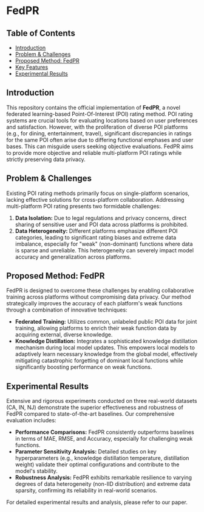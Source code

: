 # FedPR

## Table of Contents
- [Introduction](#introduction)
- [Problem & Challenges](#problem--challenges)
- [Proposed Method: FedPR](#proposed-method-fedpr)
- [Key Features](#key-features)
- [Experimental Results](#experimental-results)

## Introduction

This repository contains the official implementation of **FedPR**, a novel federated learning-based Point-Of-Interest (POI) rating method. POI rating systems are crucial tools for evaluating locations based on user preferences and satisfaction. However, with the proliferation of diverse POI platforms (e.g., for dining, entertainment, travel), significant discrepancies in ratings for the same POI often arise due to differing functional emphases and user bases. This can misguide users seeking objective evaluations. FedPR aims to provide more objective and reliable multi-platform POI ratings while strictly preserving data privacy.

## Problem & Challenges

Existing POI rating methods primarily focus on single-platform scenarios, lacking effective solutions for cross-platform collaboration. Addressing multi-platform POI rating presents two formidable challenges:
1.  **Data Isolation:** Due to legal regulations and privacy concerns, direct sharing of sensitive user and POI data across platforms is prohibited.
2.  **Data Heterogeneity:** Different platforms emphasize different POI categories, leading to significant rating biases and extreme data imbalance, especially for "weak" (non-dominant) functions where data is sparse and unreliable. This heterogeneity can severely impact model accuracy and generalization across platforms.

## Proposed Method: FedPR

FedPR is designed to overcome these challenges by enabling collaborative training across platforms without compromising data privacy. Our method strategically improves the accuracy of each platform's weak functions through a combination of innovative techniques:

* **Federated Training:** Utilizes common, unlabeled public POI data for joint training, allowing platforms to enrich their weak function data by acquiring external, diverse knowledge.
* **Knowledge Distillation:** Integrates a sophisticated knowledge distillation mechanism during local model updates. This empowers local models to adaptively learn necessary knowledge from the global model, effectively mitigating catastrophic forgetting of dominant local functions while significantly boosting performance on weak functions.

## Experimental Results

Extensive and rigorous experiments conducted on three real-world datasets (CA, IN, NJ) demonstrate the superior effectiveness and robustness of FedPR compared to state-of-the-art baselines. Our comprehensive evaluation includes:
* **Performance Comparisons:** FedPR consistently outperforms baselines in terms of MAE, RMSE, and Accuracy, especially for challenging weak functions.
* **Parameter Sensitivity Analysis:** Detailed studies on key hyperparameters (e.g., knowledge distillation temperature, distillation weight) validate their optimal configurations and contribute to the model's stability.
* **Robustness Analysis:** FedPR exhibits remarkable resilience to varying degrees of data heterogeneity (non-IID distribution) and extreme data sparsity, confirming its reliability in real-world scenarios.

For detailed experimental results and analysis, please refer to our paper.
